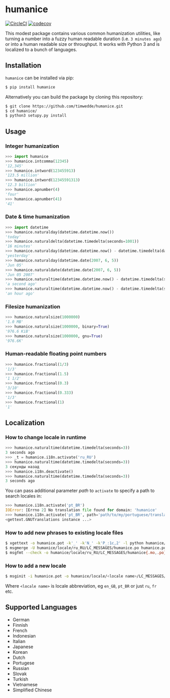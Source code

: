 # humanice

[![CircleCI](https://circleci.com/gh/timwedde/humanice.svg?style=svg)](https://circleci.com/gh/timwedde/humanice)
[![codecov](https://codecov.io/gh/timwedde/humanice/branch/master/graph/badge.svg)](https://codecov.io/gh/timwedde/humanice)

This modest package contains various common humanization utilities, like turning a number into a fuzzy human readable duration (i.e. `3 minutes ago`) or into a human readable size or throughput. It works with Python 3 and is localized to a bunch of languages.


## Installation

`humanice` can be installed via pip:
```bash
$ pip install humanice
```

Alternatively you can build the package by cloning this repository:
```bash
$ git clone https://github.com/timwedde/humanice.git
$ cd humanice/
$ python3 setupy.py install
```

## Usage

### Integer humanization

```python
>>> import humanice
>>> humanice.intcomma(12345)
'12,345'
>>> humanice.intword(123455913)
'123.5 million'
>>> humanice.intword(12345591313)
'12.3 billion'
>>> humanice.apnumber(4)
'four'
>>> humanice.apnumber(41)
'41'
```

### Date & time humanization

```python
>>> import datetime
>>> humanice.naturalday(datetime.datetime.now())
'today'
>>> humanice.naturaldelta(datetime.timedelta(seconds=1001))
'16 minutes'
>>> humanice.naturalday(datetime.datetime.now() - datetime.timedelta(days=1))
'yesterday'
>>> humanice.naturalday(datetime.date(2007, 6, 5))
'Jun 05'
>>> humanice.naturaldate(datetime.date(2007, 6, 5))
'Jun 05 2007'
>>> humanice.naturaltime(datetime.datetime.now() - datetime.timedelta(seconds=1))
'a second ago'
>>> humanice.naturaltime(datetime.datetime.now() - datetime.timedelta(seconds=3600))
'an hour ago'
```

### Filesize humanization

```python
>>> humanice.naturalsize(1000000)
'1.0 MB'
>>> humanice.naturalsize(1000000, binary=True)
'976.6 KiB'
>>> humanice.naturalsize(1000000, gnu=True)
'976.6K'
```

### Human-readable floating point numbers

```python
>>> humanice.fractional(1/3)
'1/3'
>>> humanice.fractional(1.5)
'1 1/2'
>>> humanice.fractional(0.3)
'3/10'
>>> humanice.fractional(0.333)
'1/3'
>>> humanice.fractional(1)
'1'
```

## Localization

### How to change locale in runtime

```python
>>> humanice.naturaltime(datetime.timedelta(seconds=3))
3 seconds ago
>>> _t = humanice.i18n.activate('ru_RU')
>>> humanice.naturaltime(datetime.timedelta(seconds=3))
3 секунды назад
>>> humanice.i18n.deactivate()
>>> humanice.naturaltime(datetime.timedelta(seconds=3))
3 seconds ago
```

You can pass additional parameter *path* to `activate` to specify a path to search locales in:

```python
>>> humanice.i18n.activate('pt_BR')
IOError: [Errno 2] No translation file found for domain: 'humanice'
>>> humanice.i18n.activate('pt_BR', path='path/to/my/portuguese/translation/')
<gettext.GNUTranslations instance ...>
```

### How to add new phrases to existing locale files

```bash
$ xgettext -o humanice.pot -k'_' -k'N_' -k'P_:1c,2' -l python humanice/*.py  # extract new phrases
$ msgmerge -U humanice/locale/ru_RU/LC_MESSAGES/humanice.po humanice.pot # add them to locale files
$ msgfmt --check -o humanice/locale/ru_RU/LC_MESSAGES/humanice{.mo,.po} # compile to binary .mo
```

### How to add a new locale

```bash
$ msginit -i humanice.pot -o humanice/locale/<locale name>/LC_MESSAGES/humanice.po --locale <locale name>
```

Where `<locale name>` is locale abbreviation, eg `en_GB`, `pt_BR` or just `ru`, `fr` etc.


## Supported Languages

* German
* Finnish
* French
* Indonesian
* Italian
* Japanese
* Korean
* Dutch
* Portugese
* Russian
* Slovak
* Turkish
* Vietnamese
* Simplified Chinese
